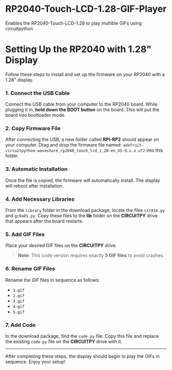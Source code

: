 # RP2040-Touch-LCD-1.28-GIF-Player
Enables the RP2040-Touch-LCD-1.28 to play multible GIFs using circuitpython


# Setting Up the RP2040 with 1.28" Display

Follow these steps to install and set up the firmware on your RP2040 with a 1.28" display.

### 1. Connect the USB Cable
Connect the USB cable from your computer to the RP2040 board. While plugging it in, **hold down the BOOT button** on the board. This will put the board into bootloader mode.

### 2. Copy Firmware File
After connecting the USB, a new folder called **RPI-RP2** should appear on your computer. Drag and drop the firmware file named: `adafruit-circuitpython-waveshare_rp2040_touch_lcd_1_28-en_US-9.x.x.uf2`
into this folder.

### 3. Automatic Installation
Once the file is copied, the firmware will automatically install. The display will reboot after installation.

### 4. Add Necessary Libraries
From the `library` folder in the download package, locate the files `cst816.py` and `gc9a01.py`. Copy these files to the **lib** folder on the **CIRCUITPY** drive that appears after the board restarts.

### 5. Add GIF Files
Place your desired GIF files on the **CIRCUITPY** drive. 

> **Note:** This code version requires exactly **5 GIF files** to avoid crashes.

### 6. Rename GIF Files
Rename the GIF files in sequence as follows:
- `1.gif`
- `2.gif`
- `3.gif`
- `4.gif`
- `5.gif`

### 7. Add Code
In the download package, find the `code.py` file. Copy this file and replace the existing `code.py` file on the **CIRCUITPY** drive with it.

---

After completing these steps, the display should begin to play the GIFs in sequence. Enjoy your setup!
